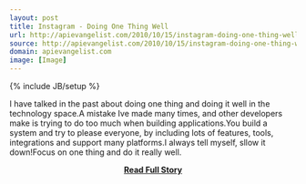 ```yaml
---
layout: post
title: Instagram - Doing One Thing Well
url: http://apievangelist.com/2010/10/15/instagram-doing-one-thing-well/
source: http://apievangelist.com/2010/10/15/instagram-doing-one-thing-well/
domain: apievangelist.com
image: [Image]
---
```

{% include JB/setup %}<p>I have talked in the past about doing one thing and doing it well in the technology space.A mistake Ive made many times, and other developers make is trying to do too much when building applications.You build a system and try to please everyone, by including lots of features, tools, integrations and support many platforms.I always tell myself, sllow it down!Focus on one thing and do it really well.</p>
<center><p><a href="http://apievangelist.com/2010/10/15/instagram-doing-one-thing-well/" style='padding:25px; font-sze:18px; font-weight: bold;'>Read Full Story</a></p></center>
